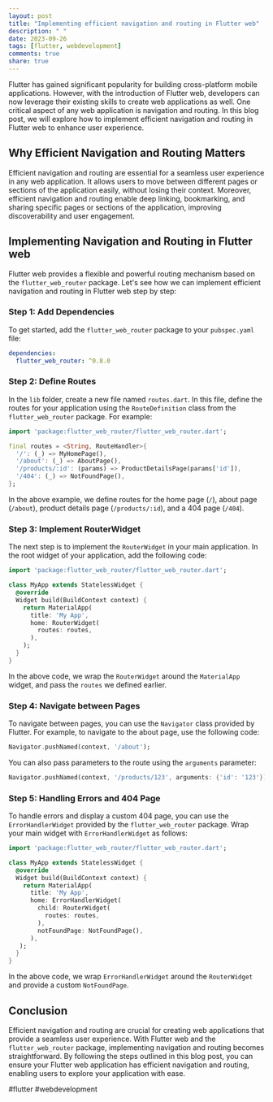 ```yaml
---
layout: post
title: "Implementing efficient navigation and routing in Flutter web"
description: " "
date: 2023-09-26
tags: [flutter, webdevelopment]
comments: true
share: true
---
```


Flutter has gained significant popularity for building cross-platform mobile applications. However, with the introduction of Flutter web, developers can now leverage their existing skills to create web applications as well. One critical aspect of any web application is navigation and routing. In this blog post, we will explore how to implement efficient navigation and routing in Flutter web to enhance user experience.

## Why Efficient Navigation and Routing Matters

Efficient navigation and routing are essential for a seamless user experience in any web application. It allows users to move between different pages or sections of the application easily, without losing their context. Moreover, efficient navigation and routing enable deep linking, bookmarking, and sharing specific pages or sections of the application, improving discoverability and user engagement.

## Implementing Navigation and Routing in Flutter web

Flutter web provides a flexible and powerful routing mechanism based on the `flutter_web_router` package. Let's see how we can implement efficient navigation and routing in Flutter web step by step:

### Step 1: Add Dependencies

To get started, add the `flutter_web_router` package to your `pubspec.yaml` file:

```yaml
dependencies:
  flutter_web_router: ^0.8.0
```

### Step 2: Define Routes

In the `lib` folder, create a new file named `routes.dart`. In this file, define the routes for your application using the `RouteDefinition` class from the `flutter_web_router` package. For example:

```dart
import 'package:flutter_web_router/flutter_web_router.dart';

final routes = <String, RouteHandler>{
  '/': (_) => MyHomePage(),
  '/about': (_) => AboutPage(),
  '/products/:id': (params) => ProductDetailsPage(params['id']),
  '/404': (_) => NotFoundPage(),
};
```

In the above example, we define routes for the home page (`/`), about page (`/about`), product details page (`/products/:id`), and a 404 page (`/404`).

### Step 3: Implement RouterWidget

The next step is to implement the `RouterWidget` in your main application. In the root widget of your application, add the following code:

```dart
import 'package:flutter_web_router/flutter_web_router.dart';

class MyApp extends StatelessWidget {
  @override
  Widget build(BuildContext context) {
    return MaterialApp(
      title: 'My App',
      home: RouterWidget(
        routes: routes,
      ),
    );
  }
}
```

In the above code, we wrap the `RouterWidget` around the `MaterialApp` widget, and pass the `routes` we defined earlier.

### Step 4: Navigate between Pages

To navigate between pages, you can use the `Navigator` class provided by Flutter. For example, to navigate to the about page, use the following code:

```dart
Navigator.pushNamed(context, '/about');
```

You can also pass parameters to the route using the `arguments` parameter:

```dart
Navigator.pushNamed(context, '/products/123', arguments: {'id': '123'});
```

### Step 5: Handling Errors and 404 Page

To handle errors and display a custom 404 page, you can use the `ErrorHandlerWidget` provided by the `flutter_web_router` package. Wrap your main widget with `ErrorHandlerWidget` as follows:

```dart
import 'package:flutter_web_router/flutter_web_router.dart';

class MyApp extends StatelessWidget {
  @override
  Widget build(BuildContext context) {
    return MaterialApp(
      title: 'My App',
      home: ErrorHandlerWidget(
        child: RouterWidget(
          routes: routes,
        ),
        notFoundPage: NotFoundPage(),
      ),
   );
  }
}
```

In the above code, we wrap `ErrorHandlerWidget` around the `RouterWidget` and provide a custom `NotFoundPage`.

## Conclusion

Efficient navigation and routing are crucial for creating web applications that provide a seamless user experience. With Flutter web and the `flutter_web_router` package, implementing navigation and routing becomes straightforward. By following the steps outlined in this blog post, you can ensure your Flutter web application has efficient navigation and routing, enabling users to explore your application with ease.

#flutter #webdevelopment